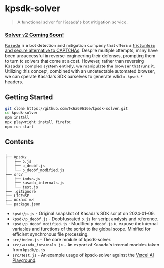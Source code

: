 # kpsdk-solver
> A functional solver for Kasada's bot mitigation service.

### [Solver v2 Coming Soon!](https://github.com/0x6a69616e/kpsdk-solver/pull/12)

[Kasada](https://www.kasada.io/) is a bot detection and mitigation company that offers a [frictionless and secure alternative to CAPTCHAs](https://www.kasada.io/captcha-alternative/). Despite multiple attempts, many have been unsuccessful in reverse-engineering their defenses, prompting them to turn to solvers that come at a cost. However, rather than reversing Kasada's complex system entirely, we manipulate the browser that runs it. Utilizing this concept, combined with an undetectable automated browser, we can operate Kasada's SDK ourselves to generate valid `x-kpsdk-*` headers.

## Getting Started
```sh
git clone https://github.com/0x6a69616e/kpsdk-solver.git
cd kpsdk-solver
npm install
npx playwright install firefox
npm run start
```

## Contents
```
.
├── kpsdk/
│   ├── p.js
│   ├── p_deobf.js
│   └── p_deobf_modified.js
├── src/
│   ├── index.js
│   ├── kasada_internals.js
│   └── test.js
├── .gitignore
├── LICENSE
├── README.md
└── package.json
```
- `kpsdk/p.js` - Original snapshot of Kasada's SDK script on 2024-01-09.
- `kpsdk/p_deobf.js` - Deobfuscated `p.js` for script analysis and reference.
- `kpsdk/p_deobf_modified.js` - Modified `p_deobf.js` to expose the internal variables and functions of the script to the global scope. Minified for efficient synchronous file processing.
- `src/index.js` - The core module of kpsdk-solver.
- `src/kasada_internals.js` - An export of Kasada's internal modules taken from `kpsdk/p.js`
- `src/test.js` - An example usage of kpsdk-solver against the [Vercel AI Playground](https://sdk.vercel.ai/).
